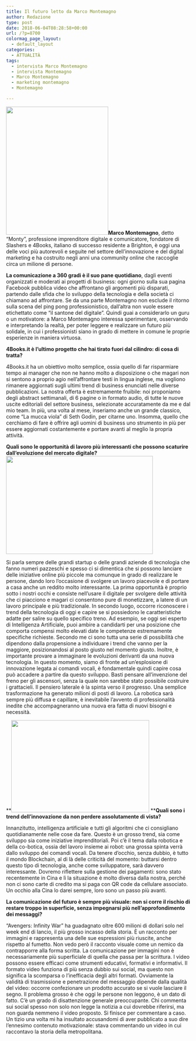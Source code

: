 ```yaml
---
title: Il futuro letto da Marco Montemagno
author: Redazione
type: post
date: 2018-06-04T08:28:58+00:00
url: /?p=8700
colormag_page_layout:
  - default_layout
categories:
  - ATTUALITÀ
tags:
  - intervista Marco Montemagno
  - intervista Montemagno
  - Marco Montemagno
  - marketing montemagno
  - Montemagno

---
```

<img decoding="async" loading="lazy" class=" wp-image-8704 alignleft" src="https://progressonline.it/wp-content/uploads/2018/05/marmon-111screen-final-240x300.jpg" alt="" width="279" height="349" />**Marco Montemagno**, detto “Monty”, professione imprenditore digitale e comunicatore, fondatore di Slashers e 4Books, italiano di successo residente a Brighton, è oggi una delle voci più autorevoli e seguite nel settore dell’innovazione e del digital marketing e ha costruito negli anni una community online che raccoglie circa un milione di persone.

**La comunicazione a 360 gradi è il suo pane quotidiano**, dagli eventi organizzati e moderati ai progetti di business: ogni giorno sulla sua pagina Facebook pubblica video che affrontano gli argomenti più disparati, partendo dalle sfida che lo sviluppo della tecnologia e della società ci chiamano ad affrontare. Se da una parte Montemagno non esclude il ritorno sulla scena del ping pong professionistico, dall’altra non vuole essere etichettato come “il santone del digitale”. Quindi guai a considerarlo un guru o un motivatore: a Marco Montemagno interessa sperimentare, osservando e interpretando la realtà, per poter leggere e realizzare un futuro più solidale, in cui i professionisti siano in grado di mettere in comune le proprie esperienze in maniera virtuosa.

**4Books.it è l’ultimo progetto che hai tirato fuori dal cilindro: di cosa di tratta?**

4Books.it ha un obiettivo molto semplice, ossia quello di far risparmiare tempo ai manager che non ne hanno molto a disposizione o che magari non si sentono a proprio agio nell’affrontare testi in lingua inglese, ma vogliono rimanere aggiornati sugli ultimi trend di business enunciati nelle diverse pubblicazioni. La nostra offerta è estremamente fruibile: noi proponiamo degli abstract settimanali, di 6 pagine o in formato audio, di tutte le nuove uscite editoriali del settore business, selezionate accuratamente da me e dal mio team. In più, una volta al mese, inseriamo anche un grande classico, come “La mucca viola” di Seth Godin, per citarne uno. Insomma, quello che cerchiamo di fare è offrire agli uomini di business uno strumento in più per essere aggiornati costantemente e portare avanti al meglio la propria attività.

**Quali sono le opportunità di lavoro più interessanti che possono scaturire dall’evoluzione del mercato digitale?<img decoding="async" loading="lazy" class=" wp-image-8702 alignright" src="https://progressonline.it/wp-content/uploads/2018/05/marmont2-0064hi-res-300x200.jpg" alt="" width="401" height="267" />**

Si parla sempre delle grandi startup o delle grandi aziende di tecnologia che fanno numeri pazzeschi e spesso ci si dimentica che si possono lanciare delle iniziative online più piccole ma comunque in grado di realizzare le persone, dando loro l’occasione di svolgere un lavoro piacevole e di portare a casa anche un reddito molto interessante. La prima opportunità è proprio sotto i nostri occhi e consiste nell’usare il digitale per svolgere delle attività che ci piacciono e magari ci consentono pure di monetizzare, a latere di un lavoro principale e più tradizionale. In secondo luogo, occorre riconoscere i trend della tecnologia di oggi e capire se si possiedono le caratteristiche adatte per salire su quello specifico treno. Ad esempio, se oggi sei esperto di Intelligenza Artificiale, puoi ambire a candidarti per una posizione che comporta compensi molto elevati date le competenze estremamente specifiche richieste. Secondo me ci sono tutta una serie di possibilità che dipendono dalla propensione a individuare i trend che vanno per la maggiore, posizionandosi al posto giusto nel momento giusto. Inoltre, è importante provare a immaginare le evoluzioni derivanti da una nuova tecnologia. In questo momento, siamo di fronte ad un’esplosione di innovazione legata ai comandi vocali, è fondamentale quindi capire cosa può accadere a partire da questo sviluppo. Basti pensare all’invenzione del freno per gli ascensori, senza la quale non sarebbe stato possibile costruire i grattacieli. Il pensiero laterale è la spinta verso il progresso. Una semplice trasformazione ha generato milioni di posti di lavoro. La robotica sarà sempre più diffusa e capillare, è inevitabile l’avvento di professionalità inedite che accompagneranno una nuova era fatta di nuovi bisogni e necessità.  
<!--nextpage-->

  
**<img decoding="async" loading="lazy" class=" wp-image-8703 alignleft" src="https://progressonline.it/wp-content/uploads/2018/05/marmont2-0085hi-res-300x200.jpg" alt="" width="377" height="251" /> ****Quali sono i trend dell’innovazione da non perdere assolutamente di vista?**

Innanzitutto, intelligenza artificiale e tutti gli algoritmi che ci consigliano quotidianamente nelle cose da fare. Questo è un grosso trend, sia come sviluppo sia come iniziative imprenditoriali. Poi c’è il tema dalla robotica e della co-botica, ossia del lavoro insieme ai robot: una grossa spinta verrà dallo sviluppo dei comandi vocali. Da tenere d’occhio, senza dubbio, è tutto il mondo Blockchain, al di là delle criticità del momento: buttarsi dentro questo tipo di tecnologia, anche come sviluppatore, sarà davvero interessante. Dovremo riflettere sulla gestione dei pagamenti: sono stato recentemente in Cina e lì la situazione è molto diversa dalla nostra, perché non ci sono carte di credito ma si paga con QR code da cellulare associato. Un occhio alla Cina lo darei sempre, loro sono un passo più avanti.

**La comunicazione del futuro è sempre più visuale: non si corre il rischio di restare troppo in superficie, senza impegnarsi più nell’approfondimento dei messaggi?** 

“Avengers: Infinity War” ha guadagnato oltre 600 milioni di dollari solo nel week end di lancio, il più grosso incasso della storia. È un racconto per immagini e rappresenta una delle sue espressioni più riuscite, anche rispetto al fumetto. Non vedo però il racconto visuale come un nemico da contrapporre alla forma scritta. La comunicazione per immagini non è necessariamente più superficiale di quella che passa per la scrittura. I video possono essere efficaci come strumenti educativi, formativi e informativi. Il formato video funziona di più senza dubbio sui social, ma questo non significa la scomparsa o l’inefficacia degli altri formati. Ovviamente la validità di trasmissione e penetrazione del messaggio dipende dalla qualità del video: occorre confezionare un prodotto accurato se si vuole lasciare il segno. Il problema grosso è che oggi le persone non leggono, è un dato di fatto. C’è un grado di disattenzione generale preoccupante. Chi commenta sui social spesso non solo non legge la notizia a cui dovrebbe riferirsi, ma non guarda nemmeno il video proposto. Si finisce per commentare a caso. Un tizio una volta mi ha insultato accusandomi di aver pubblicato a suo dire l’ennesimo contenuto motivazionale: stava commentando un video in cui raccontavo la storia della metropolitana.